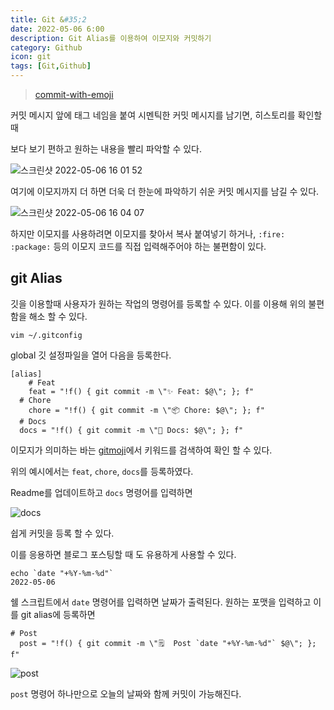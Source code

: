 ```yaml
---
title: Git &#35;2
date: 2022-05-06 6:00
description: Git Alias를 이용하여 이모지와 커밋하기
category: Github
icon: git
tags: [Git,Github]
---
```


> [commit-with-emoji](https://github.com/zerochae/commit-with-emoji)

커밋 메시지 앞에 태그 네임을 붙여 시멘틱한 커밋 메시지를 남기면, 히스토리를 확인할 때

보다 보기 편하고 원하는 내용을 빨리 파악할 수 있다.

![스크린샷 2022-05-06 16 01 52](https://user-images.githubusercontent.com/84373490/167083057-049adeff-9510-457c-ab8b-c24d7fcced00.png "태그를 사용한 예시")

여기에 이모지까지 더 하면 더욱 더 한눈에 파악하기 쉬운 커밋 메시지를 남길 수 있다.

![스크린샷 2022-05-06 16 04 07](https://user-images.githubusercontent.com/84373490/167083340-58adc18f-9ab4-4780-941f-31ccd182d9a8.png "이모지와 태그를 사용한 예시")

하지만 이모지를 사용하려면 이모지를 찾아서 복사 붙여넣기 하거나, `:fire:` `:package:` 등의 이모지 코드를 직접 입력해주어야 하는 불편함이 있다.

## git Alias

깃을 이용할때 사용자가 원하는 작업의 명령어를 등록할 수 있다. 이를 이용해 위의 불편함을 해소 할 수 있다.

```
vim ~/.gitconfig
```

global 깃 설정파일을 열어 다음을 등록한다.
```
[alias]
	# Feat
	feat = "!f() { git commit -m \"✨ Feat: $@\"; }; f"
  # Chore
	chore = "!f() { git commit -m \"📦 Chore: $@\"; }; f"
  # Docs
  docs = "!f() { git commit -m \"📝 Docs: $@\"; }; f"
```

이모지가 의미하는 바는 [gitmoji](https://gitmoji.dev/)에서 키워드를 검색하여 확인 할 수 있다.

위의 예시에서는 `feat`, `chore`, `docs`를 등록하였다.

Readme를 업데이트하고 `docs` 명령어를 입력하면

![docs](https://user-images.githubusercontent.com/84373490/166137529-cab51e33-96f5-4b5e-8cde-2d7a7777cb3f.png)

쉽게 커밋을 등록 할 수 있다.

이를 응용하면 블로그 포스팅할 때 도 유용하게 사용할 수 있다.

```
echo `date "+%Y-%m-%d"`
2022-05-06
```

쉘 스크립트에서 `date` 명령어를 입력하면 날짜가 출력된다. 원하는 포맷을 입력하고 이를 git alias에 등록하면

```
# Post
  post = "!f() { git commit -m \"🗒  Post `date "+%Y-%m-%d"` $@\"; }; f"
```

![post](https://user-images.githubusercontent.com/84373490/167085062-0d962ab3-d59e-4035-b777-ba736526d9cd.png)

`post` 명령어 하나만으로 오늘의 날짜와 함께 커밋이 가능해진다.

